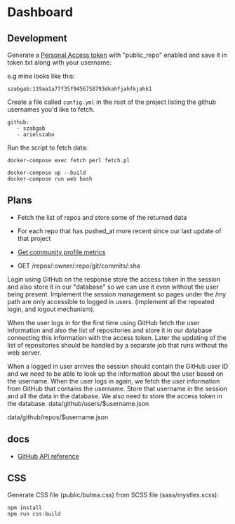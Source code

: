 # Dashboard


## Development

Generate a [Personal Access token](https://github.com/settings/tokens) with "public_repo" enabled and save it in token.txt
along with your username:

e.g mine looks like this:

```
szabgab:119aa1a77f35f9456758793dkahfjahfkjahk1
```


Create a file called `config.yml` in the root of the project listing the github usernames you'd like to fetch.

```
github:
   - szabgab
   - arielszabo
```


Run the script to fetch data:

```
docker-compose exec fetch perl fetch.pl
```

```
docker-compose up --build
docker-compose run web bash
```

## Plans

* Fetch the list of repos and store some of the returned data
* For each repo that has pushed_at more recent since our last update of that project

* [Get community profile metrics](https://docs.github.com/en/rest/reference/repos#get-community-profile-metrics)

* GET /repos/:owner/:repo/git/commits/:sha

Login using GitHub on the response store the access token in the session and also store it in our "database" so we can use it even without the user being present.
Implement the session management so pages under the /my path are only accessible to logged in users. (implement all the repeated login, and logout mechanism).

When the user logs in for the first time using GitHub fetch the user information and also the list of repositories and store it in our database connecting this information with the access token.
Later the updating of the list of repositories should be handled by a separate job that runs without the web server.

When a logged in user arrives the session should contain the GitHub user ID and we need to be able to look up the information about the user based on the username.
When the user logs in again, we fetch the user information from GitHub that contains the username. Store that username in the session and all the data in the database.
We also need to store the access token in the database.  data/github/users/$username.json

data/github/repos/$username.json


## docs

* [GitHub API reference](https://docs.github.com/en/rest/reference)


## CSS

Generate CSS file (public/bulma.css) from SCSS file (sass/mystles.scss):

```
npm install
npm run css-build
```

